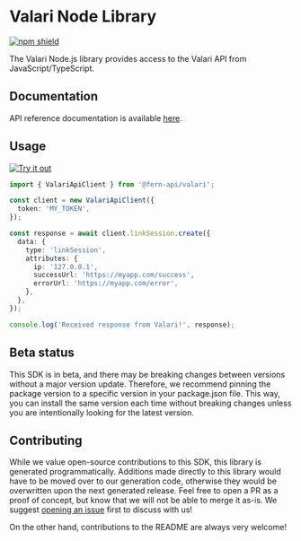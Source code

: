 # Valari Node Library

[![npm shield](https://img.shields.io/npm/v/@fern-api/valari)](https://www.npmjs.com/package/@fern-api/valari)

The Valari Node.js library provides access to the Valari API from JavaScript/TypeScript.

## Documentation

API reference documentation is available [here](https://valari.readme.io/).

## Usage

[![Try it out](https://developer.stackblitz.com/img/open_in_stackblitz.svg)](https://stackblitz.com/edit/typescript-example-using-sdk-built-with-fern-mlbksm?file=app.ts&view=editor)

```typescript
import { ValariApiClient } from '@fern-api/valari';

const client = new ValariApiClient({
  token: 'MY_TOKEN',
});

const response = await client.linkSession.create({
  data: {
    type: 'linkSession',
    attributes: {
      ip: '127.0.0.1',
      successUrl: 'https://myapp.com/success',
      errorUrl: 'https://myapp.com/error',
    },
  },
});

console.log('Received response from Valari!', response);
```

## Beta status

This SDK is in beta, and there may be breaking changes between versions without a major version update. Therefore, we recommend pinning the package version to a specific version in your package.json file. This way, you can install the same version each time without breaking changes unless you are intentionally looking for the latest version.

## Contributing

While we value open-source contributions to this SDK, this library is generated programmatically. Additions made directly to this library would have to be moved over to our generation code, otherwise they would be overwritten upon the next generated release. Feel free to open a PR as a proof of concept, but know that we will not be able to merge it as-is. We suggest [opening an issue](https://github.com/fern-valari/valari-node/issues) first to discuss with us!

On the other hand, contributions to the README are always very welcome!
